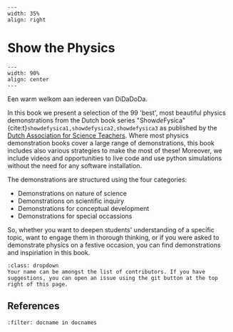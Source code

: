 ```{figure} /figures/confirmed.png
---
width: 35%
align: right
```

# Show the Physics

```{figure} cover.jpg
---
width: 90%
align: center
---
```

Een warm welkom aan iedereen van DiDaDoDa.


In this book we present a selection of the 99 'best', most beautiful physics demonstrations from the Dutch book series "Show*de*Fysica" {cite:t}`showdefysica1,showdefysica2,showdefysica3` as published by the <a href="http://nvon.nl" target="_blank">Dutch Association for Science Teachers</a>. Where most physics demonstration books cover a large range of demonstrations, this book includes also various strategies to make the most of these! Moreover, we include videos and opportunities to live code and use python simulations without the need for any software installation.

The demonstrations are structured using the four categories:
* Demonstrations on nature of science
* Demonstrations on scientific inquiry
* Demonstrations for conceptual development
* Demonstrations for special occassions

So, whether you want to deepen students' understanding of a specific topic, want to engage them in thorough thinking, or if you were asked to demonstrate physics on a festive occasion, you can find demonstrations and inspiriation in this book. 

```{tip}
:class: dropdown
Your name can be amongst the list of contributors. If you have suggestions, you can open an issue using the git button at the top right of this page.
```

## References
```{bibliography}
:filter: docname in docnames
```